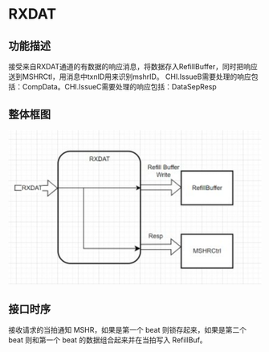 # RXDAT

## 功能描述
接受来自RXDAT通道的有数据的响应消息，将数据存入RefillBuffer，同时把响应送到MSHRCtl，用消息中txnID用来识别mshrID。 CHI.IssueB需要处理的响应包括：CompData。CHI.IssueC需要处理的响应包括：DataSepResp

## 整体框图
![RXDAT](./figure/RXDAT.svg)

## 接口时序
接收请求的当拍通知 MSHR，如果是第一个 beat 则锁存起来，如果是第二个 beat 则和第一个 beat 的数据组合起来并在当拍写入 RefillBuf。


